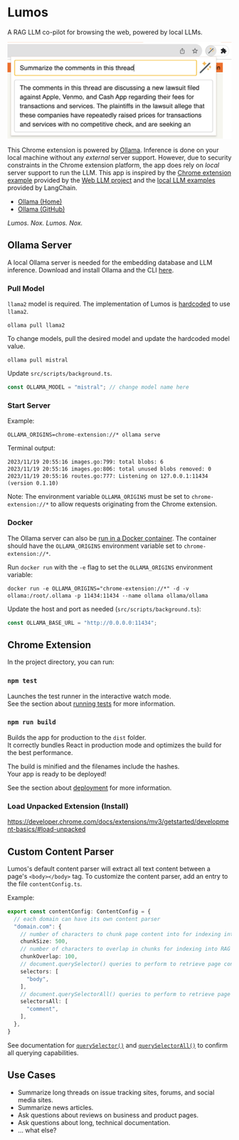 # Lumos

A RAG LLM co-pilot for browsing the web, powered by local LLMs.

![Screenshot of Lumos](lumos_screenshot.png)

This Chrome extension is powered by [Ollama](https://ollama.ai/). Inference is done on your local machine without any _external_ server support. However, due to security constraints in the Chrome extension platform, the app does rely on _local_ server support to run the LLM. This app is inspired by the [Chrome extension example](https://github.com/mlc-ai/web-llm/tree/main/examples/chrome-extension) provided by the [Web LLM project](https://webllm.mlc.ai/) and the [local LLM examples](https://js.langchain.com/docs/use_cases/question_answering/local_retrieval_qa) provided by LangChain.

- [Ollama (Home)](https://ollama.ai/)
- [Ollama (GitHub)](https://github.com/jmorganca/ollama)

_Lumos. Nox. Lumos. Nox._

## Ollama Server

A local Ollama server is needed for the embedding database and LLM inference. Download and install Ollama and the CLI [here](https://ollama.ai/).

### Pull Model

`llama2` model is required. The implementation of Lumos is [hardcoded](https://github.com/andrewnguonly/Lumos/blob/main/src/scripts/background.ts#L12) to use `llama2`.
```
ollama pull llama2
```

To change models, pull the desired model and update the hardcoded model value.
```
ollama pull mistral
```

Update `src/scripts/background.ts`.
```typescript
const OLLAMA_MODEL = "mistral"; // change model name here
```

### Start Server

Example:
```
OLLAMA_ORIGINS=chrome-extension://* ollama serve
```

Terminal output:
```
2023/11/19 20:55:16 images.go:799: total blobs: 6
2023/11/19 20:55:16 images.go:806: total unused blobs removed: 0
2023/11/19 20:55:16 routes.go:777: Listening on 127.0.0.1:11434 (version 0.1.10)
```

Note: The environment variable `OLLAMA_ORIGINS` must be set to `chrome-extension://*` to allow requests originating from the Chrome extension.

### Docker

The Ollama server can also be [run in a Docker container](https://hub.docker.com/r/ollama/ollama). The container should have the `OLLAMA_ORIGINS` environment variable set to `chrome-extension://*`.

Run `docker run` with the `-e` flag to set the `OLLAMA_ORIGINS` environment variable:
```
docker run -e OLLAMA_ORIGINS="chrome-extension://*" -d -v ollama:/root/.ollama -p 11434:11434 --name ollama ollama/ollama
```

Update the host and port as needed (`src/scripts/background.ts`):
```typescript
const OLLAMA_BASE_URL = "http://0.0.0.0:11434";
```

## Chrome Extension

In the project directory, you can run:

### `npm test`

Launches the test runner in the interactive watch mode.\
See the section about [running tests](https://facebook.github.io/create-react-app/docs/running-tests) for more information.

### `npm run build`

Builds the app for production to the `dist` folder.\
It correctly bundles React in production mode and optimizes the build for the best performance.

The build is minified and the filenames include the hashes.\
Your app is ready to be deployed!

See the section about [deployment](https://facebook.github.io/create-react-app/docs/deployment) for more information.

### Load Unpacked Extension (Install)

https://developer.chrome.com/docs/extensions/mv3/getstarted/development-basics/#load-unpacked

## Custom Content Parser

Lumos's default content parser will extract all text content between a page's `<body></body>` tag. To customize the content parser, add an entry to the file `contentConfig.ts`.

Example:
```typescript
export const contentConfig: ContentConfig = {
  // each domain can have its own content parser
  "domain.com": {
    // number of characters to chunk page content into for indexing into RAG vectorstore
    chunkSize: 500, 
    // number of characters to overlap in chunks for indexing into RAG vectorstore
    chunkOverlap: 100,
    // document.querySelector() queries to perform to retrieve page content
    selectors: [
      "body",
    ],
    // document.querySelectorAll() queries to perform to retrieve page content
    selectorsAll: [
      "comment",
    ],
  },
}
```

See documentation for [`querySelector()`](https://developer.mozilla.org/en-US/docs/Web/API/Document/querySelector) and [`querySelectorAll()`](https://developer.mozilla.org/en-US/docs/Web/API/Document/querySelectorAll) to confirm all querying capabilities.

## Use Cases
- Summarize long threads on issue tracking sites, forums, and social media sites.
- Summarize news articles.
- Ask questions about reviews on business and product pages.
- Ask questions about long, technical documentation.
- ... what else?
